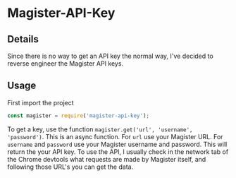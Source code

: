 # Magister-API-Key
## Details
Since there is no way to get an API key the normal way, I've decided to reverse engineer the Magister API keys.
## Usage
First import the project
```javascript
const magister = require('magister-api-key');
```
To get a key, use the function `magister.get('url', 'username', 'password')`. This is an async function. 
For `url` use your Magister URL. For `username` and `password` use your Magister username and password. This will return the your API key. To use the API, I usually check in the network tab of the Chrome devtools what requests are made by Magister itself, and following those URL's you can get the data.
